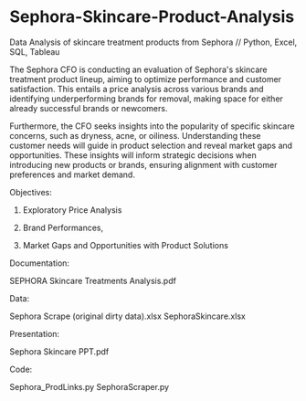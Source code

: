 # Sephora-Skincare-Product-Analysis
Data Analysis of skincare treatment products from Sephora // Python, Excel, SQL, Tableau


The Sephora CFO is conducting an evaluation of Sephora's skincare treatment product lineup, aiming to optimize performance and customer satisfaction. This entails a price analysis across various brands and identifying underperforming brands for removal, making space for either already successful brands or newcomers.

Furthermore, the CFO seeks insights into the popularity of specific skincare concerns, such as dryness, acne, or oiliness. Understanding these customer needs will guide in product selection and reveal market gaps and opportunities. These insights will inform strategic decisions when introducing new products or brands, ensuring alignment with customer preferences and market demand.


Objectives:

  1. Exploratory Price Analysis

  2. Brand Performances, 

  3. Market Gaps and Opportunities with Product Solutions


Documentation: 

SEPHORA Skincare Treatments Analysis.pdf

Data:      

Sephora Scrape (original dirty data).xlsx
SephoraSkincare.xlsx

Presentation:

Sephora Skincare PPT.pdf

Code:

Sephora_ProdLinks.py
SephoraScraper.py
